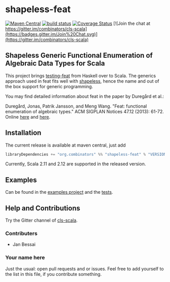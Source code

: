 # shapeless-feat
[![Maven Central](https://img.shields.io/maven-central/v/org.combinators/shapeless-feat_2.12.svg)](http://search.maven.org/#search%7Cga%7C1%7Cg%3A%22org.combinators%22%20AND%20%22shapeless-feat%22)
[![build status](https://travis-ci.org/combinators/cls-scala.svg?branch=master)](https://travis-ci.org/combinators/shapeless-feat)
[![Coverage Status](https://coveralls.io/repos/github/combinators/shapeless-feat/badge.svg?branch=master)](https://coveralls.io/github/combinators/shapeless-feat?branch=master)
[![Join the chat at https://gitter.im/combinators/cls-scala](https://badges.gitter.im/Join%20Chat.svg)](https://gitter.im/combinators/cls-scala)
## Shapeless Generic Functional Enumeration of Algebraic Data Types for Scala

This project brings [testing-feat](http://hackage.haskell.org/package/testing-feat) from Haskell over to Scala. The generics approach used in feat fits well with [shapeless](https://github.com/milessabin/shapeless), hence the name and out of the box support for generic programming.

You may find detailed information about feat in the paper by Duregård et al.:

Duregård, Jonas, Patrik Jansson, and Meng Wang. "Feat: functional enumeration of algebraic types." ACM SIGPLAN Notices 47.12 (2013): 61-72. Online [here](https://kar.kent.ac.uk/47486/1/enumeration-algebraic-types_Feat.pdf) and [here](http://dl.acm.org/citation.cfm?id=2364515).

## Installation
The current release is available at maven central, just add 
```scala
libraryDependencies += "org.combinators" %% "shapeless-feat" % "VERSIONNUMBER"
```
Currently, Scala 2.11 and 2.12 are supported in the released version.

## Examples
Can be found in the [examples project](https://github.com/combinators/shapeless-feat/tree/master/examples/src/main/scala) and the [tests](https://github.com/combinators/shapeless-feat/tree/master/src/test/scala/shapeless/feat).

## Help and Contributions

Try the Gitter channel of [cls-scala](https://gitter.im/combinators/cls-scala).

### Contributers
- Jan Bessai

### Your name here
Just the usual: open pull requests and or issues. Feel free to add yourself to the list in this file, if you contribute something.
